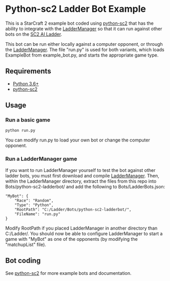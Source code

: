 # Python-sc2 Ladder Bot Example
This is a StarCraft 2 example bot coded using [python-sc2](https://github.com/Dentosal/python-sc2) that has the ability to integrate with the [LadderManager](https://github.com/Cryptyc/Sc2LadderServer) so that it can run against other bots on the [SC2 AI Ladder](http://sc2ai.net).

This bot can be run either locally against a computer opponent, or through the [LadderManager](https://github.com/Cryptyc/Sc2LadderServer). The file "run.py" is used for both variants, which loads ExampleBot from example_bot.py, and starts the appropriate game type.

## Requirements
* [Python 3.6+](https://www.python.org/downloads/)
* [python-sc2](https://github.com/Dentosal/python-sc2)

## Usage

### Run a basic game 
```
python run.py
```
You can modify run.py to load your own bot or change the computer opponent.

### Run a LadderManager game
If you want to run LadderManager yourself to test the bot against other ladder bots, you must first download and compile [LadderManager](https://github.com/Cryptyc/Sc2LadderServer). Then, within the LadderManager directory, extract the files from this repo into Bots/python-sc2-ladderbot/ and add the following to Bots/LadderBots.json:
```
"MyBot": {
    "Race": "Random",
    "Type": "Python",
    "RootPath": "C:/Ladder/Bots/python-sc2-ladderbot/",
    "FileName": "run.py"
}
```
Modify RootPath if you placed LadderManager in another directory than C:/Ladder/. You should now be able to configure LadderManager to start a game with "MyBot" as one of the opponents (by modifying the "matchupList" file).

## Bot coding
See [python-sc2](https://github.com/Dentosal/python-sc2) for more example bots and documentation.
